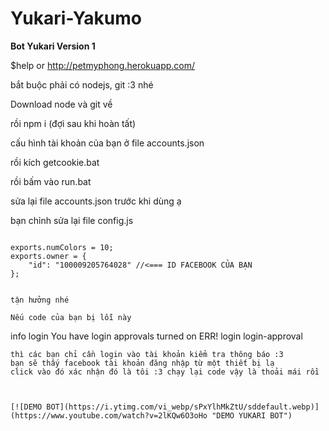 # Yukari-Yakumo

**Bot Yukari Version 1**

$help or http://petmyphong.herokuapp.com/

bắt buộc phải có nodejs, git :3 nhé

Download node và git về 

rồi npm i (đợi sau khi hoàn tất)

cấu hình tài khoản của bạn ở file accounts.json 

rồi kích getcookie.bat

rồi bấm vào run.bat

sửa lại file accounts.json trước khi dùng ạ 

bạn chỉnh sửa lại file config.js 
```

exports.numColors = 10;
exports.owner = {
    "id": "100009205764028" //<=== ID FACEBOOK CỦA BẠN
};


tận hưởng nhé

Nếu code của bạn bị lỗi này

```
info login You have login approvals turned on 
ERR! login login-approval 
```
thì các bạn chỉ cần login vào tài khoản kiểm tra thông báo :3
bạn sẽ thấy facebook tài khoản đăng nhập từ một thiết bị lạ
click vào đó xác nhận đó là tôi :3 chạy lại code vậy là thoải mái rồi 



[![DEMO BOT](https://i.ytimg.com/vi_webp/sPxYlhMkZtU/sddefault.webp)](https://www.youtube.com/watch?v=2lKQw6O3oHo "DEMO YUKARI BOT")
